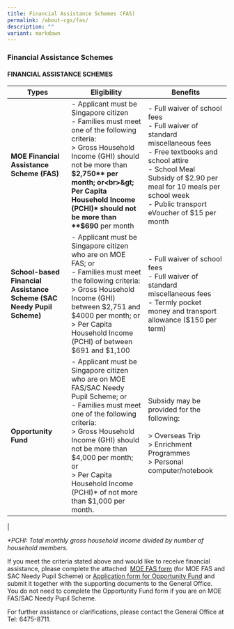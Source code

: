 ```yaml
---
title: Financial Assistance Schemes (FAS)
permalink: /about-cgs/fas/
description: ""
variant: markdown
---
```

### **Financial Assistance Schemes**
#### **FINANCIAL ASSISTANCE SCHEMES**

| Types | Eligibility | Benefits |
|---|---|---|
| **MOE Financial Assistance Scheme (FAS)** | - Applicant must be Singapore citizen<br>- Families must meet one of the following criteria:<br>&gt; Gross Household Income (GHI) should not be more than **$2,750** per month; or<br>&gt; Per Capita Household Income (PCHI)* should not be more than **$690** per month | - Full waiver of school fees<br>- Full waiver of standard miscellaneous fees<br>- Free textbooks and school attire<br> - School Meal Subsidy of $2.90 per meal for 10 meals per school week<br>- Public transport eVoucher of $15 per month |
|  **School-based Financial Assistance Scheme (SAC Needy Pupil Scheme)** | - Applicant must be Singapore citizen who are on MOE FAS; or<br>- Families must meet the following criteria:<br>&gt; Gross Household Income (GHI) between $2,751 and $4000 per month; or<br>&gt; Per Capita Household Income (PCHI) of between $691 and $1,100 | - Full waiver of school fees<br>- Full waiver of standard miscellaneous fees<br>- Termly pocket money and transport allowance ($150 per term) |
| **Opportunity Fund** | - Applicant must be Singapore citizen who are on MOE FAS/SAC Needy Pupil Scheme; or<br>- Families must meet one of the following criteria:<br>&gt; Gross Household Income (GHI) should not be more than $4,000 per month; or<br>&gt; Per Capita Household Income (PCHI)* of not more than $1,000 per month. | Subsidy may be provided for the following:<br><br>&gt; Overseas Trip<br>&gt; Enrichment Programmes<br>&gt; Personal computer/notebook |
|

_\*PCHI: Total monthly gross household income divided by number of household members._

If you meet the criteria stated above and would like to receive financial assistance, please complete the attached&nbsp; [MOE FAS form](/files/FAS/MOE_FAS_Application_Form_2025.pdf) (for MOE FAS and SAC Needy Pupil Scheme) or&nbsp;[Application form for Opportunity Fund](/files/application%20form%20for%20opportunity%20fund.pdf)&nbsp;and submit it together with the supporting documents to the General Office.&nbsp; You do not need to complete the Opportunity Fund form if you are on MOE FAS/SAC Needy Pupil Scheme.

For further assistance or clarifications, please contact the General Office at Tel:&nbsp;6475-8711.